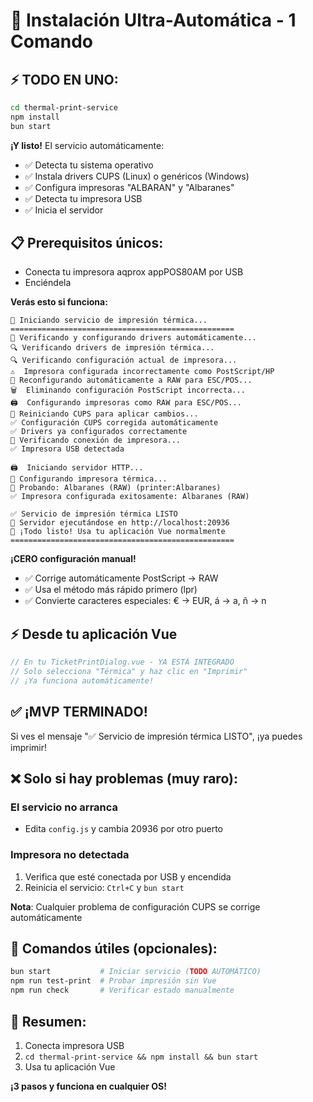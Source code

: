 # 🚀 Instalación Ultra-Automática - 1 Comando

## ⚡ TODO EN UNO:

```bash
cd thermal-print-service
npm install
bun start
```

**¡Y listo!** El servicio automáticamente:
- ✅ Detecta tu sistema operativo
- ✅ Instala drivers CUPS (Linux) o genéricos (Windows)
- ✅ Configura impresoras "ALBARAN" y "Albaranes"
- ✅ Detecta tu impresora USB
- ✅ Inicia el servidor

## 📋 Prerequisitos únicos:
- Conecta tu impresora aqprox appPOS80AM por USB
- Enciéndela

**Verás esto si funciona:**
```
🚀 Iniciando servicio de impresión térmica...
==================================================
🔧 Verificando y configurando drivers automáticamente...
🔍 Verificando drivers de impresión térmica...
🔍 Verificando configuración actual de impresora...
⚠️  Impresora configurada incorrectamente como PostScript/HP
🔧 Reconfigurando automáticamente a RAW para ESC/POS...
🗑️  Eliminando configuración PostScript incorrecta...
🖨️  Configurando impresoras como RAW para ESC/POS...
🔄 Reiniciando CUPS para aplicar cambios...
✅ Configuración CUPS corregida automáticamente
✅ Drivers ya configurados correctamente
🔌 Verificando conexión de impresora...
✅ Impresora USB detectada

🖨️  Iniciando servidor HTTP...
🔧 Configurando impresora térmica...
🧪 Probando: Albaranes (RAW) (printer:Albaranes)
✅ Impresora configurada exitosamente: Albaranes (RAW)

✅ Servicio de impresión térmica LISTO
📡 Servidor ejecutándose en http://localhost:20936
🎉 ¡Todo listo! Usa tu aplicación Vue normalmente
==================================================
```

**¡CERO configuración manual!**
- ✅ Corrige automáticamente PostScript → RAW
- ✅ Usa el método más rápido primero (lpr)
- ✅ Convierte caracteres especiales: € → EUR, á → a, ñ → n

## ⚡ Desde tu aplicación Vue
```javascript
// En tu TicketPrintDialog.vue - YA ESTÁ INTEGRADO
// Solo selecciona "Térmica" y haz clic en "Imprimir"
// ¡Ya funciona automáticamente!
```

## ✅ ¡MVP TERMINADO!

Si ves el mensaje "✅ Servicio de impresión térmica LISTO", ¡ya puedes imprimir!

## ❌ Solo si hay problemas (muy raro):

### El servicio no arranca
- Edita `config.js` y cambia 20936 por otro puerto

### Impresora no detectada
1. Verifica que esté conectada por USB y encendida
2. Reinicia el servicio: `Ctrl+C` y `bun start`

**Nota**: Cualquier problema de configuración CUPS se corrige automáticamente

## 🔧 Comandos útiles (opcionales):
```bash
bun start           # Iniciar servicio (TODO AUTOMÁTICO)
npm run test-print  # Probar impresión sin Vue
npm run check       # Verificar estado manualmente
```

## 🎯 Resumen:
1. Conecta impresora USB
2. `cd thermal-print-service && npm install && bun start`
3. Usa tu aplicación Vue

**¡3 pasos y funciona en cualquier OS!**